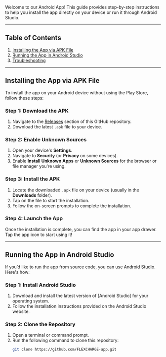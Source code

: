 Welcome to our Android App! This guide provides step-by-step instructions to help you install the app directly on your device or run it through Android Studio.

---

## Table of Contents

1. [Installing the App via APK File](#installing-the-app-via-apk-file)
2. [Running the App in Android Studio](#running-the-app-in-android-studio)
3. [Troubleshooting](#troubleshooting)

---

## Installing the App via APK File

To install the app on your Android device without using the Play Store, follow these steps:

### Step 1: Download the APK
1. Navigate to the [Releases](https://github.com/FLEXCHARGE-app/releases) section of this GitHub repository.
2. Download the latest `.apk` file to your device.

### Step 2: Enable Unknown Sources
1. Open your device's **Settings**.
2. Navigate to **Security** (or **Privacy** on some devices).
3. Enable **Install Unknown Apps** or **Unknown Sources** for the browser or file manager you're using.

### Step 3: Install the APK
1. Locate the downloaded `.apk` file on your device (usually in the **Downloads** folder).
2. Tap on the file to start the installation.
3. Follow the on-screen prompts to complete the installation.

### Step 4: Launch the App
Once the installation is complete, you can find the app in your app drawer. Tap the app icon to start using it!

---

## Running the App in Android Studio

If you’d like to run the app from source code, you can use Android Studio. Here's how:

### Step 1: Install Android Studio
1. Download and install the latest version of [Android Studio] for your operating system.
2. Follow the installation instructions provided on the Android Studio website.

### Step 2: Clone the Repository
1. Open a terminal or command prompt.
2. Run the following command to clone this repository:
   ```bash
   git clone https://github.com/FLEXCHARGE-app.git

